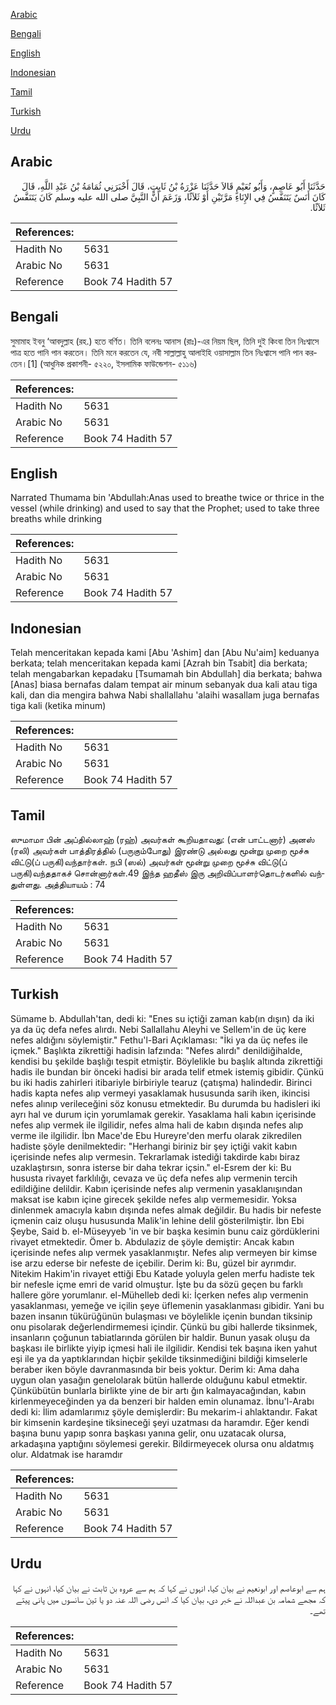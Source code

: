 [Arabic](#arabic)

[Bengali](#bengali)

[English](#english)

[Indonesian](#indonesian)

[Tamil](#tamil)

[Turkish](#turkish)

[Urdu](#urdu)

## Arabic


<div dir="rtl" lang="ar" style={{fontSize:'larger',backgroundColor:'#f8f9fa',padding:20}}>
حَدَّثَنَا أَبُو عَاصِمٍ، وَأَبُو نُعَيْمٍ قَالاَ حَدَّثَنَا عَزْرَةُ بْنُ ثَابِتٍ، قَالَ أَخْبَرَنِي ثُمَامَةُ بْنُ عَبْدِ اللَّهِ، قَالَ كَانَ أَنَسٌ يَتَنَفَّسُ فِي الإِنَاءِ مَرَّتَيْنِ أَوْ ثَلاَثًا، وَزَعَمَ أَنَّ النَّبِيَّ صلى الله عليه وسلم كَانَ يَتَنَفَّسُ ثَلاَثًا‏.‏
</div>
<div style={{backgroundColor:'#f8f9fa',padding:20, marginBottom: 10}}><table> <thead> <tr> <th>References:</th> <th></th> </tr> </thead> <tbody><tr><td>Hadith No</td><td>5631</td></tr><tr><td>Arabic No</td><td>5631</td></tr><tr><td>Reference</td><td>Book 74 Hadith 57</td></tr></tbody></table></div>

## Bengali


<div dir="ltr" lang="bn" style={{fontSize:'larger',backgroundColor:'#f8f9fa',padding:20}}>
সুমামাহ ইবনু ‘আবদুল্লাহ (রহ.) হতে বর্ণিত। তিনি বলেনঃ আনাস (রাঃ)-এর নিয়ম ছিল, তিনি দুই কিংবা তিন নিঃশ্বাসে পাত্র হতে পানি পান করতেন। তিনি মনে করতেন যে, নবী সাল্লাল্লাহু আলাইহি ওয়াসাল্লাম তিন নিঃশ্বাসে পানি পান করতেন।[1] (আধুনিক প্রকাশনী- ৫২২০, ইসলামিক ফাউন্ডেশন- ৫১১৬)
</div>
<div style={{backgroundColor:'#f8f9fa',padding:20, marginBottom: 10}}><table> <thead> <tr> <th>References:</th> <th></th> </tr> </thead> <tbody><tr><td>Hadith No</td><td>5631</td></tr><tr><td>Arabic No</td><td>5631</td></tr><tr><td>Reference</td><td>Book 74 Hadith 57</td></tr></tbody></table></div>

## English


<div dir="ltr" lang="en" style={{fontSize:'larger',backgroundColor:'#f8f9fa',padding:20}}>
Narrated Thumama bin 'Abdullah:Anas used to breathe twice or thrice in the vessel (while drinking) and used to say that the Prophet; used to take three breaths while drinking
</div>
<div style={{backgroundColor:'#f8f9fa',padding:20, marginBottom: 10}}><table> <thead> <tr> <th>References:</th> <th></th> </tr> </thead> <tbody><tr><td>Hadith No</td><td>5631</td></tr><tr><td>Arabic No</td><td>5631</td></tr><tr><td>Reference</td><td>Book 74 Hadith 57</td></tr></tbody></table></div>

## Indonesian


<div dir="ltr" lang="id" style={{fontSize:'larger',backgroundColor:'#f8f9fa',padding:20}}>
Telah menceritakan kepada kami [Abu 'Ashim] dan [Abu Nu'aim] keduanya berkata; telah menceritakan kepada kami [Azrah bin Tsabit] dia berkata; telah mengabarkan kepadaku [Tsumamah bin Abdullah] dia berkata; bahwa [Anas] biasa bernafas dalam tempat air minum sebanyak dua kali atau tiga kali, dan dia mengira bahwa Nabi shallallahu 'alaihi wasallam juga bernafas tiga kali (ketika minum)
</div>
<div style={{backgroundColor:'#f8f9fa',padding:20, marginBottom: 10}}><table> <thead> <tr> <th>References:</th> <th></th> </tr> </thead> <tbody><tr><td>Hadith No</td><td>5631</td></tr><tr><td>Arabic No</td><td>5631</td></tr><tr><td>Reference</td><td>Book 74 Hadith 57</td></tr></tbody></table></div>

## Tamil


<div dir="ltr" lang="ta" style={{fontSize:'larger',backgroundColor:'#f8f9fa',padding:20}}>
ஸுமாமா பின் அப்தில்லாஹ் (ரஹ்) அவர்கள் கூறியதாவது: (என் பாட்டனார்) அனஸ் (ரலி) அவர்கள் பாத்திரத்தில் (பருகும்போது) இரண்டு அல்லது மூன்று முறை மூச்சு விட்டு(ப் பருகி)வந்தார்கள். நபி (ஸல்) அவர்கள் மூன்று முறை மூச்சு விட்டு(ப் பருகி)வந்ததாகச் சொன்னார்கள்.49 இந்த ஹதீஸ் இரு அறிவிப்பாளர்தொடர்களில் வந்துள்ளது. அத்தியாயம் : 74
</div>
<div style={{backgroundColor:'#f8f9fa',padding:20, marginBottom: 10}}><table> <thead> <tr> <th>References:</th> <th></th> </tr> </thead> <tbody><tr><td>Hadith No</td><td>5631</td></tr><tr><td>Arabic No</td><td>5631</td></tr><tr><td>Reference</td><td>Book 74 Hadith 57</td></tr></tbody></table></div>

## Turkish


<div dir="ltr" lang="tr" style={{fontSize:'larger',backgroundColor:'#f8f9fa',padding:20}}>
Sümame b. Abdullah'tan, dedi ki: "Enes su içtiği zaman kab(ın dışın) da iki ya da üç defa nefes alırdı. Nebi Sallallahu Aleyhi ve Sellem'in de üç kere nefes aldığını söylemiştir." Fethu'l-Bari Açıklaması: "İki ya da üç nefes ile içmek." Başlıkta zikrettiği hadisin lafzında: "Nefes alırdı" denildiğihalde, kendisi bu şekilde başlığı tespit etmiştir. Böylelikle bu başlık altında zikrettiği hadis ile bundan bir önceki hadisi bir arada telif etmek istemiş gibidir. Çünkü bu iki hadis zahirleri itibariyle birbiriyle tearuz (çatışma) halindedir. Birinci hadis kapta nefes alıp vermeyi yasaklamak hususunda sarih iken, ikincisi nefes alınıp verileceğini söz konusu etmektedir. Bu durumda bu hadisleri iki ayrı hal ve durum için yorumlamak gerekir. Yasaklama hali kabın içerisinde nefes alıp vermek ile ilgilidir, nefes alma hali de kabın dışında nefes alıp verme ile ilgilidir. İbn Mace'de Ebu Hureyre'den merfu olarak zikredilen hadiste şöyle denilmektedir: "Herhangi biriniz bir şey içtiği vakit kabın içerisinde nefes alıp vermesin. Tekrarlamak istediği takdirde kabı biraz uzaklaştırsın, sonra isterse bir daha tekrar içsin." el-Esrem der ki: Bu hususta rivayet farklılığı, cevaza ve üç defa nefes alıp vermenin tercih edildiğine delildir. Kabın içerisinde nefes alıp vermenin yasaklanışından maksat ise kabın içine girecek şekilde nefes alıp vermemesidir. Yoksa dinlenmek amacıyla kabın dışında nefes almak değildir. Bu hadis bir nefeste içmenin caiz oluşu hususunda Malik'in lehine delil gösterilmiştir. İbn Ebi Şeybe, Said b. el-Müseyyeb 'in ve bir başka kesimin bunu caiz gördüklerini rivayet etmektedir. Ömer b. Abdulaziz de şöyle demiştir: Ancak kabın içerisinde nefes alıp vermek yasaklanmıştır. Nefes alıp vermeyen bir kimse ise arzu ederse bir nefeste de içebilir. Derim ki: Bu, güzel bir ayrımdır. Nitekim Hakim'in rivayet ettiği Ebu Katade yoluyla gelen merfu hadiste tek bir nefesle içme emri de varid olmuştur. İşte bu da sözü geçen bu farklı hallere göre yorumlanır. el-Mühelleb dedi ki: İçerken nefes alıp vermenin yasaklanması, yemeğe ve içilin şeye üflemenin yasaklanması gibidir. Yani bu bazen insanın tükürüğünün bulaşması ve böylelikle içenin bundan tiksinip onu pisolarak değerlendirmemesi içindir. Çünkü bu gibi hallerde tiksinmek, insanların çoğunun tabiatlarında görülen bir haldir. Bunun yasak oluşu da başkası ile birlikte yiyip içmesi hali ile ilgilidir. Kendisi tek başına iken yahut eşi ile ya da yaptıklarından hiçbir şekilde tiksinmediğini bildiği kimselerle beraber iken böyle davranmasında bir beis yoktur. Derim ki: Ama daha uygun olan yasağın genelolarak bütün hallerde olduğunu kabul etmektir. Çünkübütün bunlarla birlikte yine de bir artı ğın kalmayacağından, kabın kirlenmeyeceğinden ya da benzeri bir halden emin olunamaz. İbnu'l-Arabı dedi ki: İlim adamlarımız şöyle demişlerdir: Bu mekarim-i ahlaktandır. Fakat bir kimsenin kardeşine tiksineceği şeyi uzatması da haramdır. Eğer kendi başına bunu yapıp sonra başkası yanına gelir, onu uzatacak olursa, arkadaşına yaptığını söylemesi gerekir. Bildirmeyecek olursa onu aldatmış olur. Aldatmak ise haramdır
</div>
<div style={{backgroundColor:'#f8f9fa',padding:20, marginBottom: 10}}><table> <thead> <tr> <th>References:</th> <th></th> </tr> </thead> <tbody><tr><td>Hadith No</td><td>5631</td></tr><tr><td>Arabic No</td><td>5631</td></tr><tr><td>Reference</td><td>Book 74 Hadith 57</td></tr></tbody></table></div>

## Urdu


<div dir="rtl" lang="ur" style={{fontSize:'larger',backgroundColor:'#f8f9fa',padding:20}}>
ہم سے ابوعاصم اور ابونعیم نے بیان کیا، انہوں نے کہا کہ ہم سے عروہ بن ثابت نے بیان کیا، انہوں نے کہا کہ مجھے شمامہ بن عبداللہ نے خبر دی، بیان کیا کہ انس رضی اللہ عنہ دو یا تین سانسوں میں پانی پیتے تھے۔
</div>
<div style={{backgroundColor:'#f8f9fa',padding:20, marginBottom: 10}}><table> <thead> <tr> <th>References:</th> <th></th> </tr> </thead> <tbody><tr><td>Hadith No</td><td>5631</td></tr><tr><td>Arabic No</td><td>5631</td></tr><tr><td>Reference</td><td>Book 74 Hadith 57</td></tr></tbody></table></div>